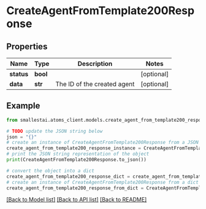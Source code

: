 # CreateAgentFromTemplate200Response


## Properties

Name | Type | Description | Notes
------------ | ------------- | ------------- | -------------
**status** | **bool** |  | [optional] 
**data** | **str** | The ID of the created agent | [optional] 

## Example

```python
from smallestai.atoms_client.models.create_agent_from_template200_response import CreateAgentFromTemplate200Response

# TODO update the JSON string below
json = "{}"
# create an instance of CreateAgentFromTemplate200Response from a JSON string
create_agent_from_template200_response_instance = CreateAgentFromTemplate200Response.from_json(json)
# print the JSON string representation of the object
print(CreateAgentFromTemplate200Response.to_json())

# convert the object into a dict
create_agent_from_template200_response_dict = create_agent_from_template200_response_instance.to_dict()
# create an instance of CreateAgentFromTemplate200Response from a dict
create_agent_from_template200_response_from_dict = CreateAgentFromTemplate200Response.from_dict(create_agent_from_template200_response_dict)
```
[[Back to Model list]](../README.md#documentation-for-models) [[Back to API list]](../README.md#documentation-for-api-endpoints) [[Back to README]](../README.md)


